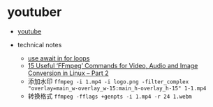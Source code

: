 # youtuber

* [youtube](https://github.com/jacky1999cn2000/youtuber/blob/master/notes/youtube.md)

* technical notes
  * [use await in for loops](https://stackoverflow.com/questions/37576685/using-async-await-with-a-foreach-loop)
  * [15 Useful ‘FFmpeg’ Commands for Video, Audio and Image Conversion in Linux – Part 2](https://www.tecmint.com/ffmpeg-commands-for-video-audio-and-image-conversion-in-linux/)
  * 添加水印 `ffmpeg -i 1.mp4 -i logo.png -filter_complex "overlay=main_w-overlay_w-15:main_h-overlay_h-15" 1-1.mp4`
  * 转换格式 `ffmpeg -fflags +genpts -i 1.mp4 -r 24 1.webm`
